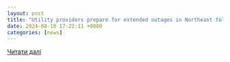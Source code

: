 ```yaml
---
layout: post
title: "Utility providers prepare for extended outages in Northeast following the remnants of Debby | Latest Weather Clips | FOX Weather"
date: 2024-08-10 17:22:11 +0000
categories: [news]
---
```


[Читати далі](https://www.foxweather.com/watch/play-74dfe9987000a93)
